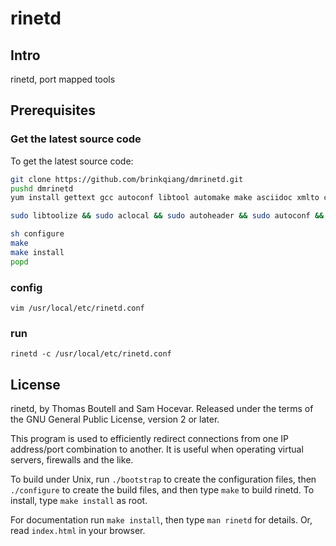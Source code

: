 # rinetd

## Intro
rinetd, port mapped tools

## Prerequisites

### Get the latest source code

To get the latest source code:

```bash
git clone https://github.com/brinkqiang/dmrinetd.git
pushd dmrinetd
yum install gettext gcc autoconf libtool automake make asciidoc xmlto c-ares-devel libev-devel

sudo libtoolize && sudo aclocal && sudo autoheader && sudo autoconf && sudo automake --add-missing

sh configure
make
make install
popd
```
### config
```
vim /usr/local/etc/rinetd.conf
```
### run
```
rinetd -c /usr/local/etc/rinetd.conf
```

## License
rinetd, by Thomas Boutell and Sam Hocevar. Released under the terms
of the GNU General Public License, version 2 or later.

This program is used to efficiently redirect connections from one IP
address/port combination to another. It is useful when operating virtual
servers, firewalls and the like.

To build under Unix, run `./bootstrap` to create the configuration
files, then `./configure` to create the build files, and then type
`make` to build rinetd. To install, type `make install` as root.

For documentation run `make install`, then type `man rinetd` for
details. Or, read `index.html` in your browser.

